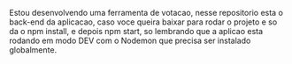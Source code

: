 Estou desenvolvendo uma ferramenta de votacao, nesse repositorio esta o back-end da aplicacao,
caso voce queira baixar para rodar o projeto e so da o npm install, e depois npm start, so lembrando que
a aplicao esta rodando em modo DEV com o Nodemon que precisa ser instalado globalmente.
